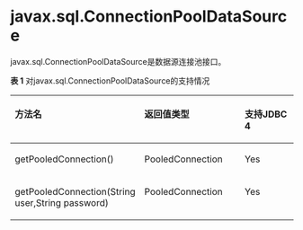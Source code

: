 # javax.sql.ConnectionPoolDataSource

javax.sql.ConnectionPoolDataSource是数据源连接池接口。

**表 1**  对javax.sql.ConnectionPoolDataSource的支持情况

<a name="zh-cn_topic_0237120399_zh-cn_topic_0213179165_zh-cn_topic_0189251794_zh-cn_topic_0059778247_zh-cn_topic_0058965221_table65325366"></a>
<table><thead align="left"><tr id="zh-cn_topic_0237120399_zh-cn_topic_0213179165_zh-cn_topic_0189251794_zh-cn_topic_0059778247_zh-cn_topic_0058965221_row55348029"><th class="cellrowborder" valign="top" width="30.696930306969307%" id="mcps1.2.4.1.1"><p id="zh-cn_topic_0237120399_zh-cn_topic_0213179165_zh-cn_topic_0189251794_zh-cn_topic_0059778247_zh-cn_topic_0058965221_p61844299"><a name="zh-cn_topic_0237120399_zh-cn_topic_0213179165_zh-cn_topic_0189251794_zh-cn_topic_0059778247_zh-cn_topic_0058965221_p61844299"></a><a name="zh-cn_topic_0237120399_zh-cn_topic_0213179165_zh-cn_topic_0189251794_zh-cn_topic_0059778247_zh-cn_topic_0058965221_p61844299"></a>方法名</p>
</th>
<th class="cellrowborder" valign="top" width="41.38586141385861%" id="mcps1.2.4.1.2"><p id="zh-cn_topic_0237120399_zh-cn_topic_0213179165_zh-cn_topic_0189251794_zh-cn_topic_0059778247_zh-cn_topic_0058965221_p44403242"><a name="zh-cn_topic_0237120399_zh-cn_topic_0213179165_zh-cn_topic_0189251794_zh-cn_topic_0059778247_zh-cn_topic_0058965221_p44403242"></a><a name="zh-cn_topic_0237120399_zh-cn_topic_0213179165_zh-cn_topic_0189251794_zh-cn_topic_0059778247_zh-cn_topic_0058965221_p44403242"></a>返回值类型</p>
</th>
<th class="cellrowborder" valign="top" width="27.917208279172083%" id="mcps1.2.4.1.3"><p id="zh-cn_topic_0237120399_zh-cn_topic_0213179165_zh-cn_topic_0189251794_zh-cn_topic_0059778247_zh-cn_topic_0058965221_p10221863"><a name="zh-cn_topic_0237120399_zh-cn_topic_0213179165_zh-cn_topic_0189251794_zh-cn_topic_0059778247_zh-cn_topic_0058965221_p10221863"></a><a name="zh-cn_topic_0237120399_zh-cn_topic_0213179165_zh-cn_topic_0189251794_zh-cn_topic_0059778247_zh-cn_topic_0058965221_p10221863"></a>支持JDBC 4</p>
</th>
</tr>
</thead>
<tbody>
<tr id="zh-cn_topic_0237120399_zh-cn_topic_0213179165_zh-cn_topic_0189251794_zh-cn_topic_0059778247_zh-cn_topic_0058965221_row60351727"><td class="cellrowborder" valign="top" width="30.696930306969307%" headers="mcps1.2.4.1.1 "><p id="zh-cn_topic_0237120399_zh-cn_topic_0213179165_zh-cn_topic_0189251794_zh-cn_topic_0059778247_zh-cn_topic_0058965221_p64293409"><a name="zh-cn_topic_0237120399_zh-cn_topic_0213179165_zh-cn_topic_0189251794_zh-cn_topic_0059778247_zh-cn_topic_0058965221_p64293409"></a><a name="zh-cn_topic_0237120399_zh-cn_topic_0213179165_zh-cn_topic_0189251794_zh-cn_topic_0059778247_zh-cn_topic_0058965221_p64293409"></a>getPooledConnection()</p>
</td>
<td class="cellrowborder" valign="top" width="41.38586141385861%" headers="mcps1.2.4.1.2 "><p id="zh-cn_topic_0237120399_zh-cn_topic_0213179165_zh-cn_topic_0189251794_zh-cn_topic_0059778247_zh-cn_topic_0058965221_p29933340"><a name="zh-cn_topic_0237120399_zh-cn_topic_0213179165_zh-cn_topic_0189251794_zh-cn_topic_0059778247_zh-cn_topic_0058965221_p29933340"></a><a name="zh-cn_topic_0237120399_zh-cn_topic_0213179165_zh-cn_topic_0189251794_zh-cn_topic_0059778247_zh-cn_topic_0058965221_p29933340"></a>PooledConnection</p>
</td>
<td class="cellrowborder" valign="top" width="27.917208279172083%" headers="mcps1.2.4.1.3 "><p id="zh-cn_topic_0237120399_zh-cn_topic_0213179165_zh-cn_topic_0189251794_zh-cn_topic_0059778247_zh-cn_topic_0058965221_p22495471"><a name="zh-cn_topic_0237120399_zh-cn_topic_0213179165_zh-cn_topic_0189251794_zh-cn_topic_0059778247_zh-cn_topic_0058965221_p22495471"></a><a name="zh-cn_topic_0237120399_zh-cn_topic_0213179165_zh-cn_topic_0189251794_zh-cn_topic_0059778247_zh-cn_topic_0058965221_p22495471"></a>Yes</p>
</td>
</tr>
<tr id="zh-cn_topic_0237120399_zh-cn_topic_0213179165_zh-cn_topic_0189251794_zh-cn_topic_0059778247_zh-cn_topic_0058965221_row51409279"><td class="cellrowborder" valign="top" width="30.696930306969307%" headers="mcps1.2.4.1.1 "><p id="zh-cn_topic_0237120399_zh-cn_topic_0213179165_zh-cn_topic_0189251794_zh-cn_topic_0059778247_zh-cn_topic_0058965221_p54769903"><a name="zh-cn_topic_0237120399_zh-cn_topic_0213179165_zh-cn_topic_0189251794_zh-cn_topic_0059778247_zh-cn_topic_0058965221_p54769903"></a><a name="zh-cn_topic_0237120399_zh-cn_topic_0213179165_zh-cn_topic_0189251794_zh-cn_topic_0059778247_zh-cn_topic_0058965221_p54769903"></a>getPooledConnection(String user,String password)</p>
</td>
<td class="cellrowborder" valign="top" width="41.38586141385861%" headers="mcps1.2.4.1.2 "><p id="zh-cn_topic_0237120399_zh-cn_topic_0213179165_zh-cn_topic_0189251794_zh-cn_topic_0059778247_zh-cn_topic_0058965221_p56871392"><a name="zh-cn_topic_0237120399_zh-cn_topic_0213179165_zh-cn_topic_0189251794_zh-cn_topic_0059778247_zh-cn_topic_0058965221_p56871392"></a><a name="zh-cn_topic_0237120399_zh-cn_topic_0213179165_zh-cn_topic_0189251794_zh-cn_topic_0059778247_zh-cn_topic_0058965221_p56871392"></a>PooledConnection</p>
</td>
<td class="cellrowborder" valign="top" width="27.917208279172083%" headers="mcps1.2.4.1.3 "><p id="zh-cn_topic_0237120399_zh-cn_topic_0213179165_zh-cn_topic_0189251794_zh-cn_topic_0059778247_zh-cn_topic_0058965221_p37916637"><a name="zh-cn_topic_0237120399_zh-cn_topic_0213179165_zh-cn_topic_0189251794_zh-cn_topic_0059778247_zh-cn_topic_0058965221_p37916637"></a><a name="zh-cn_topic_0237120399_zh-cn_topic_0213179165_zh-cn_topic_0189251794_zh-cn_topic_0059778247_zh-cn_topic_0058965221_p37916637"></a>Yes</p>
</td>
</tr>
</tbody>
</table>
